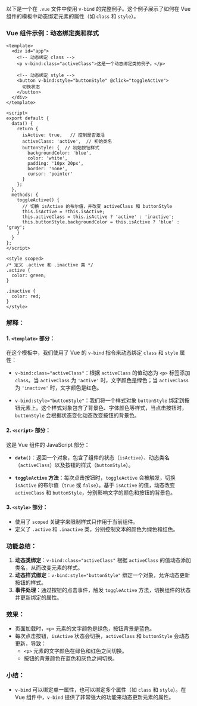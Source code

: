 以下是一个在 `.vue` 文件中使用 `v-bind` 的完整例子。这个例子展示了如何在 Vue 组件的模板中动态绑定元素的属性（如 `class` 和 `style`）。

### Vue 组件示例：动态绑定类和样式

```vue
<template>
  <div id="app">
    <!-- 动态绑定 class -->
    <p v-bind:class="activeClass">这是一个动态绑定类的例子。</p>
    
    <!-- 动态绑定 style -->
    <button v-bind:style="buttonStyle" @click="toggleActive">
      切换状态
    </button>
  </div>
</template>

<script>
export default {
  data() {
    return {
      isActive: true,   // 控制是否激活
      activeClass: 'active',  // 初始类名
      buttonStyle: {  // 初始按钮样式
        backgroundColor: 'blue',
        color: 'white',
        padding: '10px 20px',
        border: 'none',
        cursor: 'pointer'
      }
    };
  },
  methods: {
    toggleActive() {
      // 切换 isActive 的布尔值，并改变 activeClass 和 buttonStyle
      this.isActive = !this.isActive;
      this.activeClass = this.isActive ? 'active' : 'inactive';
      this.buttonStyle.backgroundColor = this.isActive ? 'blue' : 'gray';
    }
  }
};
</script>

<style scoped>
/* 定义 .active 和 .inactive 类 */
.active {
  color: green;
}

.inactive {
  color: red;
}
</style>
```

### 解释：

#### 1. **`<template>` 部分：**
在这个模板中，我们使用了 Vue 的 `v-bind` 指令来动态绑定 `class` 和 `style` 属性：

- `v-bind:class="activeClass"`：根据 `activeClass` 的值动态为 `<p>` 标签添加 `class`。当 `activeClass` 为 `'active'` 时，文字颜色是绿色；当 `activeClass` 为 `'inactive'` 时，文字颜色是红色。
  
- `v-bind:style="buttonStyle"`：我们将一个样式对象 `buttonStyle` 绑定到按钮元素上。这个样式对象包含了背景色、字体颜色等样式，当点击按钮时，`buttonStyle` 会根据状态变化动态改变按钮的背景色。

#### 2. **`<script>` 部分：**
这是 Vue 组件的 JavaScript 部分：

- **`data()`**：返回一个对象，包含了组件的状态（`isActive`）、动态类名（`activeClass`）以及按钮的样式（`buttonStyle`）。
  
- **`toggleActive` 方法**：每次点击按钮时，`toggleActive` 会被触发，切换 `isActive` 的布尔值（`true` 或 `false`）。基于 `isActive` 的值，动态改变 `activeClass` 和 `buttonStyle`，分别影响文字的颜色和按钮的背景色。

#### 3. **`<style>` 部分：**
- 使用了 `scoped` 关键字来限制样式只作用于当前组件。
- 定义了 `.active` 和 `.inactive` 类，分别控制文本的颜色为绿色和红色。

### 功能总结：
1. **动态类绑定**：`v-bind:class="activeClass"` 根据 `activeClass` 的值动态添加类名，从而改变元素的样式。
2. **动态样式绑定**：`v-bind:style="buttonStyle"` 绑定一个对象，允许动态更新按钮的样式。
3. **事件处理**：通过按钮的点击事件，触发 `toggleActive` 方法，切换组件的状态并更新绑定的属性。

### 效果：
- 页面加载时，`<p>` 元素的文字颜色是绿色，按钮背景是蓝色。
- 每次点击按钮，`isActive` 状态会切换，`activeClass` 和 `buttonStyle` 会动态更新，导致：
  - `<p>` 元素的文字颜色在绿色和红色之间切换。
  - 按钮的背景颜色在蓝色和灰色之间切换。

### 小结：
- `v-bind` 可以绑定单一属性，也可以绑定多个属性（如 `class` 和 `style`）。在 Vue 组件中，`v-bind` 提供了非常强大的功能来动态更新元素的属性。